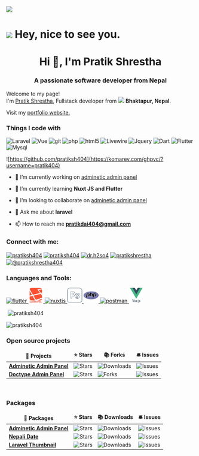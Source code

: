 <img src="https://lh3.googleusercontent.com/XqcnMK1PoeNEwd_7-rJmgJ5cOWcz0F1fFRNV9FcvsbN8MzPrMYkv3WgLgaBeCHM7jHGGiKnC-QnTHUuKadt1o7VQ9NGg2AxU5fKRWLlOpLEkKZ3srIlP-zE5JkrpmB5_RzIn-Sk2xuga9a1SPJRgpW6V3PuHbNj_BcZnuDDtjoAuSSV2nGdZ59ohXpAGGQ_oI4uBFz_mT1iX9eSERn2SdnGqMuXxYzTNZrbmqV5Q9CqDV4oDVYshuOPHl1AL4Pd2WRqQZsRrfd3WazcmTY1dmKFUBdNr2QzGi_byhow7Y88aDO6oDmdiB-NLBF6y49u2mkXY0oog8a5kY35yqTGpfa0XHD5WBwXrvEHRop7P_BAM1priTyr5wTDUrhV07IvHSptKDg0qQuwIg923UM1wm6C_vEBb66vmjwvaA9WLIvQKIrM5Zp3CCUBfjpSouSMaBuY5lCDxLUyHrsXI42ltPqllHMTF_aWLDBtT4_J451THkAyUh1mRgjrHNOQ8BFuIWCYY8pHoMGkumpJJ5P1slDlfW5rRP_ARoWMpMDz1iwWJzfzb_iHDNwSl4BmGg7-JkemjfIzKR1p29vF3ArWWTM9MxuEwGjMfOjqlhol7VWz4lkDl36vAAfvX137ICJD0_Fd1IKXmByzVhId1y-VzPNAcJguM7XRxBS30iINUdrv0gf8QbNJxkOk7EWLtxeJ-4b7dumixQRJWoWk8eLusNHk=w1280-h330-no?authuser=0"/>
<h1><img src="https://emojis.slackmojis.com/emojis/images/1531849430/4246/blob-sunglasses.gif?1531849430" width="30"/> Hey, nice to see you.</h1>

<h1 align="center">Hi 👋, I'm Pratik Shrestha</h1>
<h3 align="center">A passionate software developer from Nepal</h3>

<p>Welcome to my page! </br> I'm <a href="http://pratiksh404.github.io/">Pratik Shrestha</a>, Fullstack developer from <img src="https://i.pinimg.com/originals/a3/5c/c0/a35cc08f30e83b005b945b1f83f0ea37.gif" width="13"/> <b>Bhaktapur, Nepal</b>. </p>
<p>
	Visit my <a href="http://pratiksh404.github.io/">portfolio website.</a>
	</p>
<h3>Things I code with</h3>
<p>
  <img alt="Laravel" src="https://img.shields.io/badge/-Laravel-8DD6F9?style=flat-square&logo=laravel&logoColor=white" /> 
  <img alt="Vue" src="https://img.shields.io/badge/-Vue-F9A03C?style=flat-square&logo=vue.js&logoColor=white" />
  <img alt="git" src="https://img.shields.io/badge/-Git-F05032?style=flat-square&logo=git&logoColor=white" />
  <img alt="php" src="https://img.shields.io/badge/-PHP-CB3837?style=flat-square&logo=php&logoColor=white" />
  <img alt="html5" src="https://img.shields.io/badge/-HTML5-E34F26?style=flat-square&logo=html5&logoColor=white" />
  <img alt="Livewire" src="https://img.shields.io/badge/-Livewire-FB542B?style=flat-square&logo=livewire&logoColor=white" />
  <img alt="Jquery" src="https://img.shields.io/badge/-Jquery-EC4A3F?style=flat-square&logo=jquery&logoColor=white" />
  <img alt="Dart" src="https://img.shields.io/badge/-Dart-F7B93E?style=flat-square&logo=dart&logoColor=white" />
  <img alt="Flutter" src="https://img.shields.io/badge/-Flutter-13aa52?style=flat-square&logo=flutter&logoColor=white" />
  <img alt="Mysql" src="https://img.shields.io/badge/-Mysql-43853d?style=flat-square&logo=mysql&logoColor=white" />
</p>

![https://github.com/pratiksh404](https://komarev.com/ghpvc/?username=pratik404)

- 🔭 I’m currently working on [adminetic admin panel](https://github.com/pratiksh404/adminetic)

- 🌱 I’m currently learning **Nuxt JS and Flutter**

- 👯 I’m looking to collaborate on [adminetic admin panel](https://github.com/pratiksh404/adminetic)

- 💬 Ask me about **laravel**

- 📫 How to reach me **pratikdai404@gmail.com**

<h3 align="left">Connect with me:</h3>
<p align="left">
<a href="https://dev.to/pratiksh404" target="blank"><img align="center" src="https://cdn.jsdelivr.net/npm/simple-icons@3.0.1/icons/dev-dot-to.svg" alt="pratiksh404" height="30" width="40" /></a>
<a href="https://linkedin.com/in/pratiksh404" target="blank"><img align="center" src="https://raw.githubusercontent.com/rahuldkjain/github-profile-readme-generator/master/src/images/icons/Social/linked-in-alt.svg" alt="pratiksh404" height="30" width="40" /></a>
<a href="https://fb.com/dr.h2so4" target="blank"><img align="center" src="https://raw.githubusercontent.com/rahuldkjain/github-profile-readme-generator/master/src/images/icons/Social/facebook.svg" alt="dr.h2so4" height="30" width="40" /></a>
<a href="https://instagram.com/pratikshrestha" target="blank"><img align="center" src="https://raw.githubusercontent.com/rahuldkjain/github-profile-readme-generator/master/src/images/icons/Social/instagram.svg" alt="pratikshrestha" height="30" width="40" /></a>
<a href="https://medium.com/@pratikshrestha404" target="blank"><img align="center" src="https://raw.githubusercontent.com/rahuldkjain/github-profile-readme-generator/master/src/images/icons/Social/medium.svg" alt="@pratikshrestha404" height="30" width="40" /></a>
</p>

<h3 align="left">Languages and Tools:</h3>
<p align="left"> <a href="https://flutter.dev" target="_blank"> <img src="https://www.vectorlogo.zone/logos/flutterio/flutterio-icon.svg" alt="flutter" width="40" height="40"/> </a> <a href="https://laravel.com/" target="_blank"> <img src="https://raw.githubusercontent.com/devicons/devicon/master/icons/laravel/laravel-plain-wordmark.svg" alt="laravel" width="40" height="40"/> </a> <a href="https://nuxtjs.org/" target="_blank"> <img src="https://www.vectorlogo.zone/logos/nuxtjs/nuxtjs-icon.svg" alt="nuxtjs" width="40" height="40"/> </a> <a href="https://www.photoshop.com/en" target="_blank"> <img src="https://raw.githubusercontent.com/devicons/devicon/master/icons/photoshop/photoshop-line.svg" alt="photoshop" width="40" height="40"/> </a> <a href="https://www.php.net" target="_blank"> <img src="https://raw.githubusercontent.com/devicons/devicon/master/icons/php/php-original.svg" alt="php" width="40" height="40"/> </a> <a href="https://postman.com" target="_blank"> <img src="https://www.vectorlogo.zone/logos/getpostman/getpostman-icon.svg" alt="postman" width="40" height="40"/> </a> <a href="https://vuejs.org/" target="_blank"> <img src="https://raw.githubusercontent.com/devicons/devicon/master/icons/vuejs/vuejs-original-wordmark.svg" alt="vuejs" width="40" height="40"/> </a> </p>


<p>&nbsp;<img align="center" src="https://github-readme-stats.vercel.app/api?username=pratiksh404&show_icons=true&locale=en" alt="pratiksh404" /></p>

<p><img align="center" src="https://github-readme-streak-stats.herokuapp.com/?user=pratiksh404&theme=dark" alt="pratiksh404" /></p>


<h3>Open source projects</h3>
<table>
  <thead align="center">
    <tr border: none;>
      <td><b>🎁 Projects</b></td>
      <td><b>⭐ Stars</b></td>
      <td><b>📚 Forks</b></td>
      <td><b>🛎 Issues</b></td>
    </tr>
  </thead>
  <tbody>
	     <tr>
	<td><a href="https://github.com/pratiksh404/adminetic"><b>Adminetic Admin Panel</b></a></td>
        <td><img alt="Stars" src="https://img.shields.io/github/stars/pratiksh404/adminetic"/></td>
        <td><img alt="Downloads" src="https://img.shields.io/packagist/dt/pratiksh/adminetic.svg?style=flat-square"/></td>
        <td><img alt="Issues" src="https://img.shields.io/github/issues/pratiksh404/adminetic"/></td>
    </tr>
    <tr>
	    <td><a href="https://github.com/pratiksh404/doctype_admin"><b>Doctype Admin Panel</b></a></td>
      <td><img alt="Stars" src="https://img.shields.io/github/stars/pratiksh404/doctype_admin"/></td>
      <td><img alt="Forks" src="https://img.shields.io/github/forks/pratiksh404/doctype_admin"/></td>
      <td><img alt="Issues" src="https://img.shields.io/github/issues/pratiksh404/doctype_admin"/></td>
    </tr>
	 
  </tbody>
</table>
<br>
<h3>Packages</h3>
<table>
  <thead align="center">
    <tr border: none;>
      <td><b>🎁 Packages</b></td>
      <td><b>⭐ Stars</b></td>
      <td><b>📚 Downloads</b></td>
      <td><b>🛎 Issues</b></td>
    </tr>
  </thead>
  <tbody>
   <tr>
	<td><a href="https://github.com/pratiksh404/adminetic"><b>Adminetic Admin Panel</b></a></td>
        <td><img alt="Stars" src="https://img.shields.io/github/stars/pratiksh404/adminetic"/></td>
        <td><img alt="Downloads" src="https://img.shields.io/packagist/dt/pratiksh/adminetic.svg?style=flat-square"/></td>
        <td><img alt="Issues" src="https://img.shields.io/github/issues/pratiksh404/adminetic"/></td>
    </tr>
    <tr>
	<td><a href="https://github.com/pratiksh404/nepalidate"><b>Nepali Date</b></a></td>
        <td><img alt="Stars" src="https://img.shields.io/github/stars/pratiksh404/nepalidate"/></td>
        <td><img alt="Downloads" src="https://poser.pugx.org/doctype_admin/blog/nepalidate"/></td>
        <td><img alt="Issues" src="https://img.shields.io/github/issues/pratiksh404/nepalidate"/></td>
    </tr>
     <tr>
	<td><a href="https://github.com/pratiksh404/laravel-thumbnails"><b>Laravel Thumbnail</b></a></td>
        <td><img alt="Stars" src="https://img.shields.io/github/stars/pratiksh404/laravel-thumbnails"/></td>
        <td><img alt="Downloads" src="https://poser.pugx.org/drh2so4/thumbnail/downloads"/></td>
        <td><img alt="Issues" src="https://img.shields.io/github/issues/pratiksh404/laravel-thumbnails"/></td>
    </tr>	 
  </tbody>
</table>
<br>

